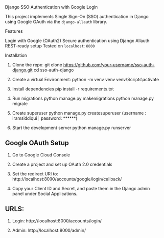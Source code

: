 Django SSO Authentication with Google Login

This project implements Single Sign-On (SSO) authentication in Django using Google OAuth via the `django-allauth` library.

Features

Login with Google (OAuth2)
Secure authentication using Django Allauth
REST-ready setup
Tested on `localhost:8000`


Installation

1. Clone the repo:
   git clone https://github.com/your-username/sso-auth-django.git
   cd sso-auth-django

2. Create a virtual Environment:
    python -m venv venv
    venv\Scripts\activate  

3. Install dependencies
    pip install -r requirements.txt

4. Run migrations
    python manage.py makemigrations
    python manage.py migrate

5. Create superuser
    python manage.py createsuperuser
    (username : iramsiddiqui | password: ******)

6. Start the development server
    python manage.py runserver


## Google OAuth Setup

1. Go to Google Cloud Console

2. Create a project and set up OAuth 2.0 credentials

3. Set the redirect URI to:
    http://localhost:8000/accounts/google/login/callback/
    
4. Copy your Client ID and Secret, and paste them in the Django admin    panel under Social Applications.


## URLS:
1. Login: http://localhost:8000/accounts/login/

2. Admin: http://localhost:8000/admin/

